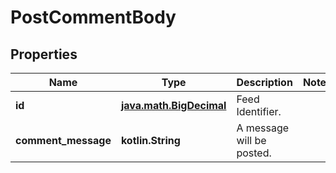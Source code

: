 
# PostCommentBody

## Properties
Name | Type | Description | Notes
------------ | ------------- | ------------- | -------------
**id** | [**java.math.BigDecimal**](java.math.BigDecimal.md) | Feed Identifier. | 
**comment_message** | **kotlin.String** | A message will be posted. | 



